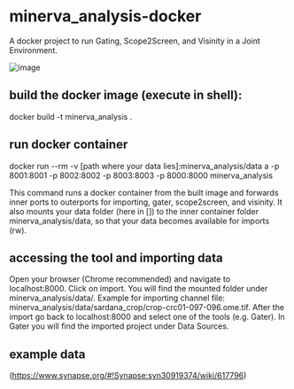 # minerva_analysis-docker
A docker project to run Gating, Scope2Screen, and Visinity in a Joint Environment.

![image](https://github.com/labsyspharm/minerva_analysis-docker/assets/31503434/f826b11d-7fcf-4ec9-a856-fa77a6d3ddc0)



## build the docker image (execute in shell):
docker build -t minerva_analysis .

## run docker container
docker run --rm -v [path where your data lies]:minerva_analysis/data a -p 8001:8001 -p 8002:8002 -p 8003:8003 -p 8000:8000 minerva_analysis

This command runs a docker container from the built image and forwards inner ports to outerports for importing, gater, scope2screen, and visinity.
It also mounts your data folder  (here in []) to the inner container folder minerva_analysis/data, so that your data becomes available for imports (rw).

## accessing the tool and importing data
Open your browser (Chrome recommended) and navigate to localhost:8000. Click on import. You will find the mounted folder under minerva_analysis/data/. 
Example for importing  channel file: minerva_analysis/data/sardana_crop/crop-crc01-097-096.ome.tif.
After the import go back to localhost:8000 and select one of the tools (e.g. Gater). In Gater you will find the imported project under Data Sources.

## example data
(https://www.synapse.org/#!Synapse:syn30919374/wiki/617796)
